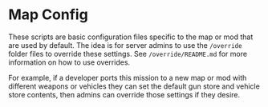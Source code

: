 # Map Config

These scripts are basic configuration files specific to the map or mod that are used by default. The idea is for server admins to use the `/override` folder files to override these settings. See `/override/README.md` for more information on how to use overrides.

For example, if a developer ports this mission to a new map or mod with different weapons or vehicles they can set the default gun store and vehicle store contents, then admins can override those settings if they desire.
